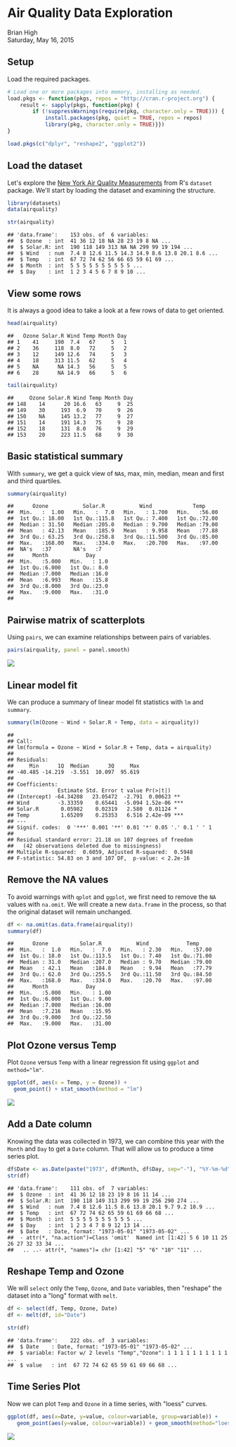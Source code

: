 # Air Quality Data Exploration
Brian High  
Saturday, May 16, 2015  

Setup
-----

Load the required packages.


```r
# Load one or more packages into memory, installing as needed.
load.pkgs <- function(pkgs, repos = "http://cran.r-project.org") {
    result <- sapply(pkgs, function(pkg) { 
        if (!suppressWarnings(require(pkg, character.only = TRUE))) {
            install.packages(pkg, quiet = TRUE, repos = repos)
            library(pkg, character.only = TRUE)}})
}

load.pkgs(c("dplyr", "reshape2", "ggplot2"))
```

Load the dataset
----------------

Let's explore the [New York Air Quality Measurements](http://stat.ethz.ch/R-manual/R-patched/library/datasets/html/airquality.html) from R's `dataset` package. We'll start
by loading the dataset and examining the structure.


```r
library(datasets)
data(airquality)

str(airquality)
```

```
## 'data.frame':	153 obs. of  6 variables:
##  $ Ozone  : int  41 36 12 18 NA 28 23 19 8 NA ...
##  $ Solar.R: int  190 118 149 313 NA NA 299 99 19 194 ...
##  $ Wind   : num  7.4 8 12.6 11.5 14.3 14.9 8.6 13.8 20.1 8.6 ...
##  $ Temp   : int  67 72 74 62 56 66 65 59 61 69 ...
##  $ Month  : int  5 5 5 5 5 5 5 5 5 5 ...
##  $ Day    : int  1 2 3 4 5 6 7 8 9 10 ...
```

View some rows
--------------

It is always a good idea to take a look at a few rows of data to get oriented.


```r
head(airquality)
```

```
##   Ozone Solar.R Wind Temp Month Day
## 1    41     190  7.4   67     5   1
## 2    36     118  8.0   72     5   2
## 3    12     149 12.6   74     5   3
## 4    18     313 11.5   62     5   4
## 5    NA      NA 14.3   56     5   5
## 6    28      NA 14.9   66     5   6
```

```r
tail(airquality)
```

```
##     Ozone Solar.R Wind Temp Month Day
## 148    14      20 16.6   63     9  25
## 149    30     193  6.9   70     9  26
## 150    NA     145 13.2   77     9  27
## 151    14     191 14.3   75     9  28
## 152    18     131  8.0   76     9  29
## 153    20     223 11.5   68     9  30
```

Basic statistical summary
-------------------------

With `summary`, we get a quick view of `NA`s, max, min, median, mean and first 
and third quartiles.


```r
summary(airquality)
```

```
##      Ozone           Solar.R           Wind             Temp      
##  Min.   :  1.00   Min.   :  7.0   Min.   : 1.700   Min.   :56.00  
##  1st Qu.: 18.00   1st Qu.:115.8   1st Qu.: 7.400   1st Qu.:72.00  
##  Median : 31.50   Median :205.0   Median : 9.700   Median :79.00  
##  Mean   : 42.13   Mean   :185.9   Mean   : 9.958   Mean   :77.88  
##  3rd Qu.: 63.25   3rd Qu.:258.8   3rd Qu.:11.500   3rd Qu.:85.00  
##  Max.   :168.00   Max.   :334.0   Max.   :20.700   Max.   :97.00  
##  NA's   :37       NA's   :7                                       
##      Month            Day      
##  Min.   :5.000   Min.   : 1.0  
##  1st Qu.:6.000   1st Qu.: 8.0  
##  Median :7.000   Median :16.0  
##  Mean   :6.993   Mean   :15.8  
##  3rd Qu.:8.000   3rd Qu.:23.0  
##  Max.   :9.000   Max.   :31.0  
## 
```

Pairwise matrix of scatterplots
-------------------------------

Using `pairs`, we can examine relationships between pairs of variables.


```r
pairs(airquality, panel = panel.smooth)
```

![](airquality_files/figure-html/unnamed-chunk-5-1.png)<!-- -->

Linear model fit
----------------

We can produce a summary of linear model fit statistics with `lm` and `summary`.


```r
summary(lm(Ozone ~ Wind + Solar.R + Temp, data = airquality))
```

```
## 
## Call:
## lm(formula = Ozone ~ Wind + Solar.R + Temp, data = airquality)
## 
## Residuals:
##     Min      1Q  Median      3Q     Max 
## -40.485 -14.219  -3.551  10.097  95.619 
## 
## Coefficients:
##              Estimate Std. Error t value Pr(>|t|)    
## (Intercept) -64.34208   23.05472  -2.791  0.00623 ** 
## Wind         -3.33359    0.65441  -5.094 1.52e-06 ***
## Solar.R       0.05982    0.02319   2.580  0.01124 *  
## Temp          1.65209    0.25353   6.516 2.42e-09 ***
## ---
## Signif. codes:  0 '***' 0.001 '**' 0.01 '*' 0.05 '.' 0.1 ' ' 1
## 
## Residual standard error: 21.18 on 107 degrees of freedom
##   (42 observations deleted due to missingness)
## Multiple R-squared:  0.6059,	Adjusted R-squared:  0.5948 
## F-statistic: 54.83 on 3 and 107 DF,  p-value: < 2.2e-16
```

Remove the NA values
--------------------

To avoid warnings with `qplot` and `ggplot`, we first need to remove the `NA` 
values with `na.omit`. We will create a new `data.frame` in the process, so that
the original dataset will remain unchanged.


```r
df <- na.omit(as.data.frame(airquality))
summary(df)
```

```
##      Ozone          Solar.R           Wind            Temp      
##  Min.   :  1.0   Min.   :  7.0   Min.   : 2.30   Min.   :57.00  
##  1st Qu.: 18.0   1st Qu.:113.5   1st Qu.: 7.40   1st Qu.:71.00  
##  Median : 31.0   Median :207.0   Median : 9.70   Median :79.00  
##  Mean   : 42.1   Mean   :184.8   Mean   : 9.94   Mean   :77.79  
##  3rd Qu.: 62.0   3rd Qu.:255.5   3rd Qu.:11.50   3rd Qu.:84.50  
##  Max.   :168.0   Max.   :334.0   Max.   :20.70   Max.   :97.00  
##      Month            Day       
##  Min.   :5.000   Min.   : 1.00  
##  1st Qu.:6.000   1st Qu.: 9.00  
##  Median :7.000   Median :16.00  
##  Mean   :7.216   Mean   :15.95  
##  3rd Qu.:9.000   3rd Qu.:22.50  
##  Max.   :9.000   Max.   :31.00
```

Plot Ozone versus Temp
----------------------

Plot `Ozone` versus `Temp` with a linear regression fit using `ggplot` and `method="lm"`.


```r
ggplot(df, aes(x = Temp, y = Ozone)) + 
  geom_point() + stat_smooth(method = "lm")
```

![](airquality_files/figure-html/unnamed-chunk-8-1.png)<!-- -->

Add a Date column
-----------------

Knowing the data was collected in 1973, we can combine this year with the `Month` 
and `Day` to get a `Date` column. That will allow us to produce a time series plot.


```r
df$Date <- as.Date(paste("1973", df$Month, df$Day, sep="-"), "%Y-%m-%d")
str(df)
```

```
## 'data.frame':	111 obs. of  7 variables:
##  $ Ozone  : int  41 36 12 18 23 19 8 16 11 14 ...
##  $ Solar.R: int  190 118 149 313 299 99 19 256 290 274 ...
##  $ Wind   : num  7.4 8 12.6 11.5 8.6 13.8 20.1 9.7 9.2 10.9 ...
##  $ Temp   : int  67 72 74 62 65 59 61 69 66 68 ...
##  $ Month  : int  5 5 5 5 5 5 5 5 5 5 ...
##  $ Day    : int  1 2 3 4 7 8 9 12 13 14 ...
##  $ Date   : Date, format: "1973-05-01" "1973-05-02" ...
##  - attr(*, "na.action")=Class 'omit'  Named int [1:42] 5 6 10 11 25 26 27 32 33 34 ...
##   .. ..- attr(*, "names")= chr [1:42] "5" "6" "10" "11" ...
```

Reshape Temp and Ozone
----------------------

We will `select` only the `Temp`, `Ozone`, and `Date` variables, then "reshape"
the dataset into a "long" format with `melt`.


```r
df <- select(df, Temp, Ozone, Date) 
df <- melt(df, id="Date")

str(df)
```

```
## 'data.frame':	222 obs. of  3 variables:
##  $ Date    : Date, format: "1973-05-01" "1973-05-02" ...
##  $ variable: Factor w/ 2 levels "Temp","Ozone": 1 1 1 1 1 1 1 1 1 1 ...
##  $ value   : int  67 72 74 62 65 59 61 69 66 68 ...
```

Time Series Plot
----------------

Now we can plot `Temp` and `Ozone` in a time series, with "loess" curves. 


```r
ggplot(df, aes(x=Date, y=value, colour=variable, group=variable)) +
   geom_point(aes(y=value, colour=variable)) + geom_smooth(method="loess")
```

![](airquality_files/figure-html/unnamed-chunk-11-1.png)<!-- -->
